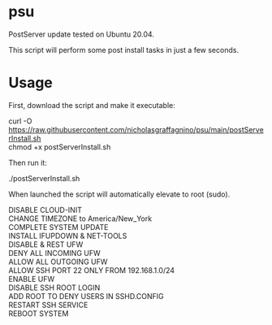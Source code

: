 # psu

PostServer update tested on Ubuntu 20.04.

This script will perform some post install tasks in just a few seconds.

# Usage
First, download the script and make it executable:

curl -O https://raw.githubusercontent.com/nicholasgraffagnino/psu/main/postServerInstall.sh</br>
chmod +x postServerInstall.sh

Then run it:

./postServerInstall.sh

When launched the script will automatically elevate to root (sudo).

DISABLE CLOUD-INIT</br>
CHANGE TIMEZONE to America/New_York</br>
COMPLETE SYSTEM UPDATE</br>
INSTALL IFUPDOWN & NET-TOOLS</br>
DISABLE & REST UFW</br>
DENY ALL INCOMING UFW</br>
ALLOW ALL OUTGOING UFW</br>
ALLOW SSH PORT 22 ONLY FROM 192.168.1.0/24</br>
ENABLE UFW</br>
DISABLE SSH ROOT LOGIN</br>
ADD ROOT TO DENY USERS IN SSHD.CONFIG</br>
RESTART SSH SERVICE</br>
REBOOT SYSTEM
